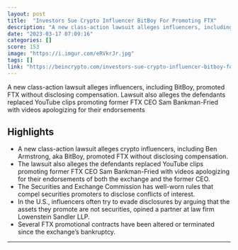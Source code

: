 ```yaml
---
layout: post
title:  "Investors Sue Crypto Influencer BitBoy For Promoting FTX"
description: "A new class-action lawsuit alleges influencers, including BitBoy, promoted FTX without disclosing compensation. Lawsuit also alleges the defendants replaced YouTube clips promoting former FTX CEO Sam Bankman-Fried with videos apologizing for their endorsements"
date: "2023-03-17 07:09:16"
categories: []
score: 153
image: "https://i.imgur.com/eRVkrJr.jpg"
tags: []
link: "https://beincrypto.com/investors-sue-crypto-influencer-bitboy-for-promoting-ftx/"
---
```


A new class-action lawsuit alleges influencers, including BitBoy, promoted FTX without disclosing compensation. Lawsuit also alleges the defendants replaced YouTube clips promoting former FTX CEO Sam Bankman-Fried with videos apologizing for their endorsements

## Highlights

- A new class-action lawsuit alleges crypto influencers, including Ben Armstrong, aka BitBoy, promoted FTX without disclosing compensation.
- The lawsuit also alleges the defendants replaced YouTube clips promoting former FTX CEO Sam Bankman-Fried with videos apologizing for their endorsements of both the exchange and the former CEO.
- The Securities and Exchange Commission has well-worn rules that compel securities promoters to disclose conflicts of interest.
- In the U.S., influencers often try to evade disclosures by arguing that the assets they promote are not securities, opined a partner at law firm Lowenstein Sandler LLP.
- Several FTX promotional contracts have been altered or terminated since the exchange’s bankruptcy.

---
